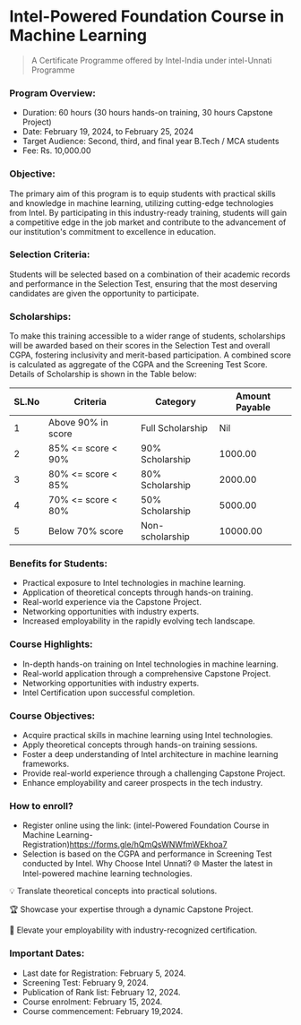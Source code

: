 # Intel-Powered Foundation Course in Machine Learning
> A Certificate Programme offered by Intel-India under intel-Unnati Programme

### Program Overview:

* Duration: 60 hours (30 hours hands-on training, 30 hours Capstone Project)
* Date: February 19, 2024, to February 25, 2024
* Target Audience: Second, third, and final year B.Tech / MCA students
* Fee: Rs. 10,000.00
### Objective:
The primary aim of this program is to equip students with practical skills and knowledge in machine learning, utilizing cutting-edge technologies from Intel. By participating in this industry-ready training, students will gain a competitive edge in the job market and contribute to the advancement of our institution's commitment to excellence in education.

### Selection Criteria:
Students will be selected based on a combination of their academic records and performance in the Selection Test, ensuring that the most deserving candidates are given the opportunity to participate.

### Scholarships:
To make this training accessible to a wider range of students, scholarships will be awarded based on their scores in the Selection Test and overall CGPA, fostering inclusivity and merit-based participation. A combined score is calculated as aggregate of the CGPA and the Screening Test Score. Details of Scholarship is shown in the Table below:


| SL.No | Criteria             | Category           | Amount Payable |
|-------|----------------------|--------------------|-----------------|
| 1     | Above 90% in score   | Full Scholarship   | Nil             |
| 2     | 85% <= score < 90%  | 90% Scholarship    | 1000.00         |
| 3     | 80% <= score < 85%   | 80% Scholarship    | 2000.00         |
| 4     | 70% <= score < 80%   | 50% Scholarship    | 5000.00         |
| 5     | Below 70% score      | Non-scholarship    | 10000.00        |

### Benefits for Students:

* Practical exposure to Intel technologies in machine learning.
* Application of theoretical concepts through hands-on training.
* Real-world experience via the Capstone Project.
* Networking opportunities with industry experts.
* Increased employability in the rapidly evolving tech landscape.

### Course Highlights:
*	In-depth hands-on training on Intel technologies in machine learning.
*	Real-world application through a comprehensive Capstone Project.
*	Networking opportunities with industry experts.
*	Intel Certification upon successful completion.

### Course Objectives:
*	Acquire practical skills in machine learning using Intel technologies.
*	Apply theoretical concepts through hands-on training sessions.
*	Foster a deep understanding of Intel architecture in machine learning frameworks.
*	Provide real-world experience through a challenging Capstone Project.
*	Enhance employability and career prospects in the tech industry.

### How to enroll?
* 	Register online using the link: (intel-Powered Foundation Course in Machine Learning- Registration)<https://forms.gle/hQmQsWNWfmWEkhoa7>
* 	Selection is based on the CGPA and performance in Screening Test conducted by Intel.
Why Choose Intel Unnati?
🌐 Master the latest in Intel-powered machine learning technologies.

💡 Translate theoretical concepts into practical solutions.

🏆 Showcase your expertise through a dynamic Capstone Project.

🚀 Elevate your employability with industry-recognized certification.

### Important Dates:

* Last date for Registration: February 5, 2024.
* Screening Test: February 9, 2024.
* Publication of Rank list: February 12, 2024.
* Course enrolment: February 15, 2024.
* Course commencement: February 19,2024.
